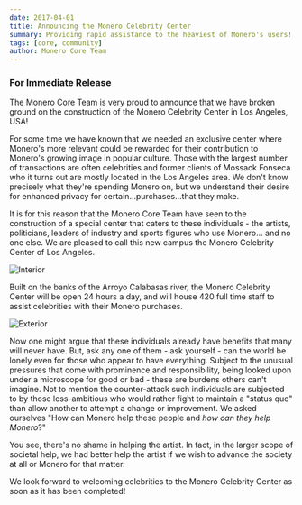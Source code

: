 ```yaml
---
date: 2017-04-01
title: Announcing the Monero Celebrity Center
summary: Providing rapid assistance to the heaviest of Monero's users!
tags: [core, community]
author: Monero Core Team
---
```


### For Immediate Release

The Monero Core Team is very proud to announce that we have broken ground on the construction of the Monero Celebrity Center in Los Angeles, USA!

For some time we have known that we needed an exclusive center where Monero's more relevant could be rewarded for their contribution to Monero's growing image in popular culture. Those with the largest number of transactions are often celebrities and former clients of Mossack Fonseca who it turns out are mostly located in the Los Angeles area. We don't know precisely what they're spending Monero on, but we understand their desire for enhanced privacy for certain...purchases...that they make.

It is for this reason that the Monero Core Team have seen to the construction of a special center that caters to these individuals - the artists, politicians, leaders of industry and sports figures who use Monero... and no one else. We are pleased to call this new campus the Monero Celebrity Center of Los Angeles.

![Interior](/blog/assets/april-fools/2016/inside.jpg)

Built on the banks of the Arroyo Calabasas river, the Monero Celebrity Center will be open 24 hours a day, and will house 420 full time staff to assist celebrities with their Monero purchases.

![Exterior](/blog/assets/april-fools/2016/building.jpg)

Now one might argue that these individuals already have benefits that many will never have. But, ask any one of them - ask yourself - can the world be lonely even for those who appear to have everything. Subject to the unusual pressures that come with prominence and responsibility, being looked upon under a microscope for good or bad - these are burdens others can't imagine. Not to mention the counter-attack such individuals are subjected to by those less-ambitious who would rather fight to maintain a "status quo" than allow another to attempt a change or improvement. We asked ourselves "How can Monero help these people and *how can they help Monero*?"

You see, there's no shame in helping the artist. In fact, in the larger scope of societal help, we had better help the artist if we wish to advance the society at all or Monero for that matter.

We look forward to welcoming celebrities to the Monero Celebrity Center as soon as it has been completed!